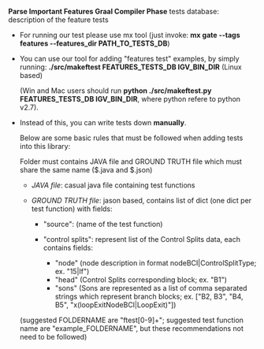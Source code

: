 **Parse Important Features Graal Compiler Phase** tests database: description of the feature tests 

* For running our test please use mx tool (just invoke: **mx gate --tags features --features_dir PATH_TO_TESTS_DB**)

* You can use our tool for adding "features test" examples, by simply running: **./src/makeftest FEATURES_TESTS_DB IGV_BIN_DIR** (Linux based)

  (Win and Mac users should run **python ./src/makeftest.py FEATURES_TESTS_DB IGV_BIN_DIR**, where python refere to python v2.7).

* Instead of this, you can write tests down **manually**.

  Below are some basic rules that must be followed when adding tests into this library:
  
  Folder must contains JAVA file and GROUND TRUTH file which must share the same name ($.java and $.json)
  
	* *JAVA file*:
	       casual java file containing test functions 

	* *GROUND TRUTH file*:
		jason based, contains list of dict (one dict per test function) with fields:
  		* "source": (name of the test function)
  		* "control splits": represent list of the Control Splits data, each contains fields:
  
			* "node" (node description in format nodeBCI|ControlSplitType; ex. "15|If")
			* "head" (Control Splits corresponding block; ex. "B1")
			* "sons" (Sons are represented as a list of comma separated strings which represent branch blocks; ex. ["B2, B3", "B4, B5", "x(loopExitNodeBCI|LoopExit)"])

  (suggested FOLDERNAME are "ftest[0-9]+"; suggested test function name are "example_FOLDERNAME", but these recommendations not need to be followed)

